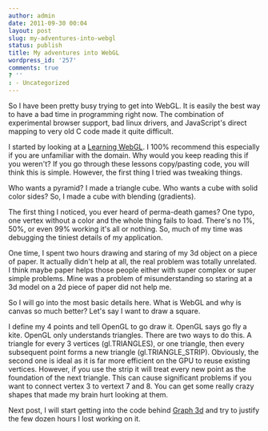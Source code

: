 ```yaml
---
author: admin
date: 2011-09-30 00:04
layout: post
slug: my-adventures-into-webgl
status: publish
title: My adventures into WebGL
wordpress_id: '257'
comments: true
? ''
: - Uncategorized
---
```


So I have been pretty busy trying to get into WebGL.  It is easily the best way to have a bad time in programming right now.  The combination of experimental browser support, bad linux drivers, and JavaScript's direct mapping to very old C code made it quite difficult.

I started by looking at a <a href="http://learningwebgl.com/blog/?page_id=1217">Learning WebGL</a>.  I 100% recommend this especially if you are unfamiliar with the domain.  Why would you keep reading this if you weren't?  If you go through these lessons copy/pasting code, you will think this is simple.  However, the first thing I tried was tweaking things.

Who wants a pyramid?  I made a triangle cube.
Who wants a cube with solid color sides?  So, I made a cube with blending (gradients).

The first thing I noticed, you ever heard of perma-death games?  One typo, one vertex without a color and the whole thing fails to load.  There's no 1%, 50%, or even 99% working it's all or nothing.  So, much of my time was debugging the tiniest details of my application.

One time, I spent two hours drawing and staring of my 3d object on a piece of paper.  It actually didn't help at all, the real problem was totally unrelated.  I think maybe paper helps those people either with super complex or super simple problems.  Mine was a problem of misunderstanding so staring at a 3d model on a 2d piece of paper did not help me.

So I will go into the most basic details here.  What is WebGL and why is canvas so much better?  Let's say I want to draw a square.

I define my 4 points and tell OpenGL to go draw it.  OpenGL says go fly a kite.  OpenGL only understands triangles.  There are two ways to do this.  A triangle for every 3 vertices (gl.TRIANGLES), or one triangle, then every subsequent point forms a new triangle (gl.TRIANGLE_STRIP).  Obviously, the second one is ideal as it is far more efficient on the GPU to reuse existing vertices.  However, if you use the strip it will treat every new point as the foundation of the next triangle.  This can cause significant problems if you want to connect vertex 3 to vertext 7 and 8.  You can get some really crazy shapes that made my brain hurt looking at them.

Next post, I will start getting into the code behind <a href="http://drewwells.github.com/webglfu/graph.html">Graph 3d</a> and try to justify the few dozen hours I lost working on it.
